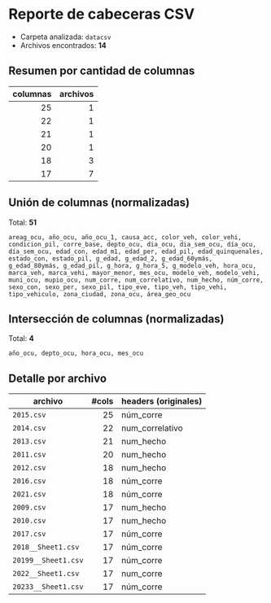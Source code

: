 # Reporte de cabeceras CSV

- Carpeta analizada: `datacsv`
- Archivos encontrados: **14**

## Resumen por cantidad de columnas

| columnas | archivos |
|---:|---:|
| 25 | 1 |
| 22 | 1 |
| 21 | 1 |
| 20 | 1 |
| 18 | 3 |
| 17 | 7 |

## Unión de columnas (normalizadas)

Total: **51**

```
areag_ocu, año_ocu, año_ocu_1, causa_acc, color_veh, color_vehi, condicion_pil, corre_base, depto_ocu, dia_ocu, dia_sem_ocu, día_ocu, día_sem_ocu, edad_con, edad_m1, edad_per, edad_pil, edad_quinquenales, estado_con, estado_pil, g_edad, g_edad_2, g_edad_60ymás, g_edad_80ymás, g_edad_pil, g_hora, g_hora_5, g_modelo_veh, hora_ocu, marca_veh, marca_vehi, mayor_menor, mes_ocu, modelo_veh, modelo_vehi, muni_ocu, mupio_ocu, num_corre, num_correlativo, num_hecho, núm_corre, sexo_con, sexo_per, sexo_pil, tipo_eve, tipo_veh, tipo_vehi, tipo_vehiculo, zona_ciudad, zona_ocu, área_geo_ocu
```

## Intersección de columnas (normalizadas)

Total: **4**

```
año_ocu, depto_ocu, hora_ocu, mes_ocu
```

## Detalle por archivo

| archivo | #cols | headers (originales) |
|---|---:|---|
| `2015.csv` | 25 | núm_corre|año_ocu|mes_ocu|día_ocu|día_sem_ocu|hora_ocu|g_hora|g_hora_5|depto_ocu|mupio_ocu|área_geo_ocu|zona_ocu|sexo_per|edad_per|mayor_menor|g_edad_80ymás|g_edad_60ymás|edad_quinquenales|estado_con|tipo_veh|marca_veh|color_veh|modelo_veh|g_modelo_veh|tipo_eve |
| `2014.csv` | 22 | num_correlativo|corre_base|día_ocu|día_sem_ocu|hora_ocu|g_hora|mes_ocu|depto_ocu|mupio_ocu|zona_ocu|área_geo_ocu|sexo_con|edad_con|g_edad|mayor_menor|estado_con|tipo_veh|modelo_veh|color_veh|marca_veh|tipo_eve|año_ocu |
| `2013.csv` | 21 | num_hecho|dia_ocu|mes_ocu|dia_sem_ocu|hora_ocu|g_hora|depto_ocu|mupio_ocu|areag_ocu|zona_ocu|sexo_pil|edad_pil|g_edad_2|mayor_menor|tipo_veh|color_veh|modelo_veh|causa_acc|marca_veh|estado_pil|año_ocu |
| `2011.csv` | 20 | num_hecho|dia_ocu|mes_ocu|dia_sem_ocu|hora_ocu|depto_ocu|muni_ocu|areag_ocu|zona_ocu|sexo_pil|edad_pil|g_edad_pil|edad_m1|estado_pil|tipo_vehiculo|marca_vehi|color_vehi|modelo_vehi|causa_acc|año_ocu |
| `2012.csv` | 18 | num_hecho|dia_ocu|mes_ocu|dia_sem_ocu|hora_ocu|depto_ocu|mupio_ocu|areag_ocu|zona_ocu|sexo_pil|edad_pil|g_edad|edad_m1|condicion_pil|tipo_vehi|color_vehi|causa_acc|año_ocu |
| `2016.csv` | 18 | núm_corre|día_ocu|año_ocu|hora_ocu|mes_ocu|día_sem_ocu|mupio_ocu|depto_ocu|área_geo_ocu|zona_ocu|tipo_veh|marca_veh|color_veh|modelo_veh|tipo_eve|g_hora|g_hora_5|g_modelo_veh |
| `2021.csv` | 18 | núm_corre|año_ocu|día_ocu|hora_ocu|g_hora|g_hora_5|mes_ocu|día_sem_ocu|depto_ocu|mupio_ocu|zona_ocu|zona_ciudad|tipo_veh|marca_veh|color_veh|modelo_veh|g_modelo_veh|tipo_eve |
| `2009.csv` | 17 | num_hecho|dia_ocu|mes_ocu|año_ocu|dia_sem_ocu|hora_ocu|depto_ocu|areag_ocu|sexo_pil|edad_pil|g_edad_pil|estado_pil|tipo_vehi|color_vehi|modelo_vehi|causa_acc|año_ocu.1 |
| `2010.csv` | 17 | num_hecho|dia_ocu|mes_ocu|año_ocu|dia_sem_ocu|hora_ocu|depto_ocu|areag_ocu|sexo_pil|edad_pil|g_edad_pil|estado_pil|tipo_vehi|color_vehi|modelo_vehi|causa_acc|año_ocu.1 |
| `2017.csv` | 17 | núm_corre|año_ocu|día_ocu|hora_ocu|g_hora|g_hora_5|mes_ocu|día_sem_ocu|mupio_ocu|depto_ocu|zona_ocu|tipo_veh|marca_veh|color_veh|modelo_veh|g_modelo_veh|tipo_eve |
| `2018__Sheet1.csv` | 17 | núm_corre|año_ocu|día_ocu|hora_ocu|g_hora|g_hora_5|mes_ocu|día_sem_ocu|mupio_ocu|depto_ocu|zona_ocu|tipo_veh|marca_veh|color_veh|modelo_veh|g_modelo_veh|tipo_eve |
| `20199__Sheet1.csv` | 17 | núm_corre|año_ocu|día_ocu|hora_ocu|g_hora|g_hora_5|mes_ocu|día_sem_ocu|depto_ocu|mupio_ocu|zona_ocu|tipo_veh|marca_veh|color_veh|modelo_veh|g_modelo_veh|tipo_eve |
| `2022__Sheet1.csv` | 17 | num_corre|año_ocu|día_ocu|hora_ocu|g_hora|g_hora_5|mes_ocu|día_sem_ocu|depto_ocu|mupio_ocu|zona_ocu|tipo_veh|marca_veh|color_veh|modelo_veh|g_modelo_veh|tipo_eve |
| `20233__Sheet1.csv` | 17 | núm_corre|año_ocu|día_ocu|hora_ocu|g_hora|g_hora_5|mes_ocu|día_sem_ocu|depto_ocu|mupio_ocu|zona_ocu|tipo_veh|marca_veh|color_veh|modelo_veh|g_modelo_veh|tipo_eve |
